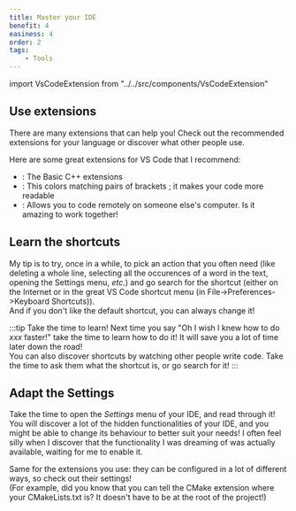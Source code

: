 ```yaml
---
title: Master your IDE
benefit: 4
easiness: 4
order: 2
tags:
    - Tools
---
```

import VsCodeExtension from "../../src/components/VsCodeExtension"

## Use extensions

There are many extensions that can help you! Check out the recommended extensions for your language or discover what other people use.

Here are some great extensions for VS Code that I recommend:

- <VsCodeExtension id="ms-vscode.cpptools-extension-pack"/>: The Basic C++ extensions
- <VsCodeExtension id="coenraads.bracket-pair-colorizer-2"/>: This colors matching pairs of brackets ; it makes your code more readable
- <VsCodeExtension id="ms-vsliveshare.vsliveshare"/>: Allows you to code remotely on someone else's computer. Is it amazing to work together!

## Learn the shortcuts

My tip is to try, once in a while, to pick an action that you often need (like deleting a whole line, selecting all the occurences of a word in the text, opening the Settings menu, *etc.*) and go search for the shortcut (either on the Internet or in the great VS Code shortcut menu (in File->Preferences->Keyboard Shortcuts)).<br/>
And if you don't like the default shortcut, you can always change it!

:::tip
Take the time to learn! Next time you say "Oh I wish I knew how to do *xxx* faster!" take the time to learn how to do it! It will save you a lot of time later down the road!<br/>
You can also discover shortcuts by watching other people write code. Take the time to ask them what the shortcut is, or go search for it!
:::

## Adapt the Settings

Take the time to open the *Settings* menu of your IDE, and read through it! You will discover a lot of the hidden functionalities of your IDE, and you might be able to change its behaviour to better suit your needs! I often feel silly when I discover that the functionality I was dreaming of was actually available, waiting for me to enable it.

Same for the extensions you use: they can be configured in a lot of different ways, so check out their settings!<br/>
(For example, did you know that you can tell the CMake extension where your CMakeLists.txt is? It doesn't have to be at the root of the project!)